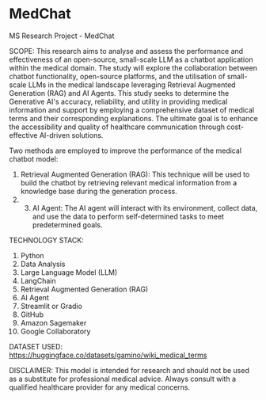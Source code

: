 # MedChat
MS Research Project - MedChat

SCOPE:
This research aims to analyse and assess the performance and effectiveness of an open-source, small-scale LLM as a chatbot application within the medical domain. The study will explore the collaboration between chatbot functionality, open-source platforms, and the utilisation of small-scale LLMs in the medical landscape leveraging Retrieval Augmented Generation (RAG) and AI Agents. This study seeks to determine the Generative AI's accuracy, reliability, and utility in providing medical information and support by employing a comprehensive dataset of medical terms and their corresponding explanations. The ultimate goal is to enhance the accessibility and quality of healthcare communication through cost-effective AI-driven solutions.

Two methods are employed to improve the performance of the medical chatbot model:

1. Retrieval Augmented Generation (RAG): This technique will be used to build the chatbot by retrieving relevant medical information from a knowledge base during the generation process.
2. 3. AI Agent: The AI agent will interact with its environment, collect data, and use the data to perform self-determined tasks to meet predetermined goals.

TECHNOLOGY STACK:
1. Python
2. Data Analysis
3. Large Language Model (LLM)
4. LangChain
5. Retrieval Augmented Generation (RAG)
6. AI Agent
7. Streamlit or Gradio
8. GitHub
9. Amazon Sagemaker
10. Google Collaboratory


DATASET USED:
https://huggingface.co/datasets/gamino/wiki_medical_terms


DISCLAIMER:
This model is intended for research and should not be used as a substitute for professional medical advice. Always consult with a qualified healthcare provider for any medical concerns.
